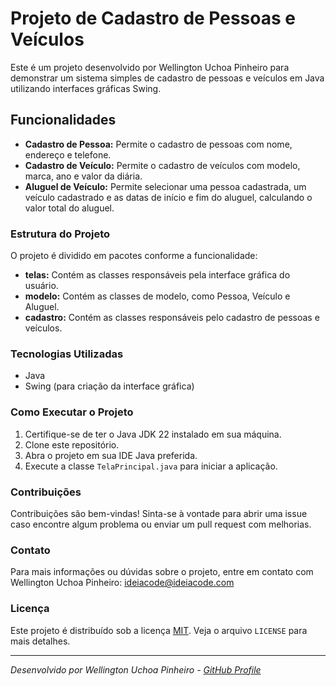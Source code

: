 # Projeto de Cadastro de Pessoas e Veículos

Este é um projeto desenvolvido por Wellington Uchoa Pinheiro para demonstrar um sistema simples de cadastro de pessoas e veículos em Java utilizando interfaces gráficas Swing.

## Funcionalidades

- **Cadastro de Pessoa:** Permite o cadastro de pessoas com nome, endereço e telefone.
- **Cadastro de Veículo:** Permite o cadastro de veículos com modelo, marca, ano e valor da diária.
- **Aluguel de Veículo:** Permite selecionar uma pessoa cadastrada, um veículo cadastrado e as datas de início e fim do aluguel, calculando o valor total do aluguel.

### Estrutura do Projeto

O projeto é dividido em pacotes conforme a funcionalidade:

- **telas:** Contém as classes responsáveis pela interface gráfica do usuário.
- **modelo:** Contém as classes de modelo, como Pessoa, Veículo e Aluguel.
- **cadastro:** Contém as classes responsáveis pelo cadastro de pessoas e veículos.

### Tecnologias Utilizadas

- Java
- Swing (para criação da interface gráfica)

### Como Executar o Projeto

1. Certifique-se de ter o Java JDK 22 instalado em sua máquina.
2. Clone este repositório.
3. Abra o projeto em sua IDE Java preferida.
4. Execute a classe `TelaPrincipal.java` para iniciar a aplicação.

### Contribuições

Contribuições são bem-vindas! Sinta-se à vontade para abrir uma issue caso encontre algum problema ou enviar um pull request com melhorias.

### Contato

Para mais informações ou dúvidas sobre o projeto, entre em contato com Wellington Uchoa Pinheiro: [ideiacode@ideiacode.com](mailto:ideiacode@ideiacode.com)

### Licença

Este projeto é distribuído sob a licença [MIT](https://opensource.org/licenses/MIT). Veja o arquivo `LICENSE` para mais detalhes.

---

*Desenvolvido por Wellington Uchoa Pinheiro - [GitHub Profile](https://github.com/example)*
